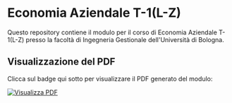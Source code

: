 # Economia Aziendale T-1(L-Z)

Questo repository contiene il modulo per il corso di Economia Aziendale T-1(L-Z) presso la facoltà di Ingegneria Gestionale dell'Università di Bologna.

## Visualizzazione del PDF

Clicca sul badge qui sotto per visualizzare il PDF generato del modulo:

[![Visualizza PDF](https://img.shields.io/badge/Visualizza%20PDF-File%20Latex-blue)](https://CometaSensitiva.github.io/Economia-Aziendale-T-1-L-Z-/Formulario.tex)


